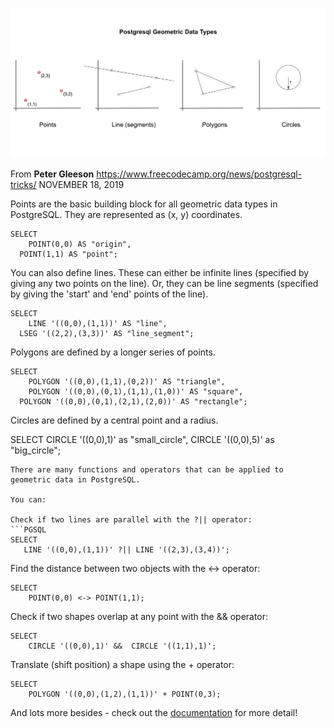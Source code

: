 ![](Geometry.png)

From **Peter Gleeson**  https://www.freecodecamp.org/news/postgresql-tricks/
NOVEMBER 18, 2019

Points are the basic building block for all geometric data types in PostgreSQL. They are represented as (x, y) coordinates.

```PGSQL
SELECT
	POINT(0,0) AS "origin",
  POINT(1,1) AS "point";
 ```
 
You can also define lines. These can either be infinite lines (specified by giving any two points on the line). Or, they can be line segments (specified by giving the 'start' and 'end' points of the line).

```PGSQL
SELECT
	LINE '((0,0),(1,1))' AS "line",
  LSEG '((2,2),(3,3))' AS "line_segment";
```

Polygons are defined by a longer series of points.

```PGSQL
SELECT
	POLYGON '((0,0),(1,1),(0,2))' AS "triangle",
	POLYGON '((0,0),(0,1),(1,1),(1,0))' AS "square",
  POLYGON '((0,0),(0,1),(2,1),(2,0))' AS "rectangle";
 ```
 
Circles are defined by a central point and a radius.

SELECT
	CIRCLE '((0,0),1)' as "small_circle",
  CIRCLE '((0,0),5)' as "big_circle";
 ```
There are many functions and operators that can be applied to geometric data in PostgreSQL.

You can:

Check if two lines are parallel with the ?|| operator:
```PGSQL
SELECT
	LINE '((0,0),(1,1))' ?|| LINE '((2,3),(3,4))';
 ```
Find the distance between two objects with the <-> operator:
```PGSQL
SELECT 
	POINT(0,0) <-> POINT(1,1);
 ```
Check if two shapes overlap at any point with the && operator:
```PGSQL
SELECT
	CIRCLE '((0,0),1)' &&  CIRCLE '((1,1),1)';
 ```
Translate (shift position) a shape using the + operator:
```PGSQL
SELECT
	POLYGON '((0,0),(1,2),(1,1))' + POINT(0,3);
 ```
And lots more besides - check out the [documentation](https://www.postgresql.org/docs/12/functions-geometry.html) for more detail!
